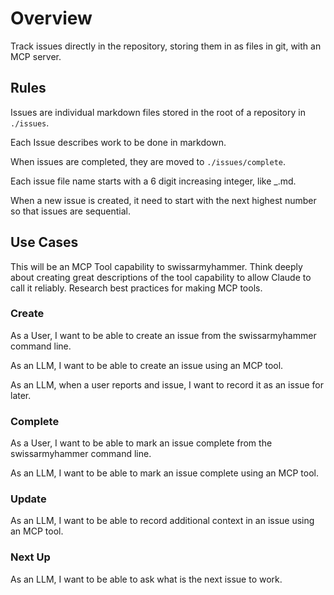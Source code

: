 # Overview

Track issues directly in the repository, storing them in as files in git, with an MCP server.

## Rules

Issues are individual markdown files stored in the root of a repository in `./issues`.

Each Issue describes work to be done in markdown.

When issues are completed, they are moved to `./issues/complete`.

Each issue file name starts with a 6 digit increasing integer, like <nnnnnn>_<more naming>.md.

When a new issue is created, it need to start with the next highest number so that issues are sequential.

## Use Cases

This will be an MCP Tool capability to swissarmyhammer.
Think deeply about creating great descriptions of the tool capability to allow Claude to call it reliably.
Research best practices for making MCP tools.

### Create

As a User, I want to be able to create an issue from the swissarmyhammer command line.

As an LLM, I want to be able to create an issue using an MCP tool.

As an LLM, when a user reports and issue, I want to record it as an issue for later.

### Complete

As a User, I want to be able to mark an issue complete from the swissarmyhammer command line.

As an LLM, I want to be able to mark an issue complete using an MCP tool.

### Update

As an LLM, I want to be able to record additional context in an issue using an MCP tool.

### Next Up

As an LLM, I want to be able to ask what is the next issue to work.
